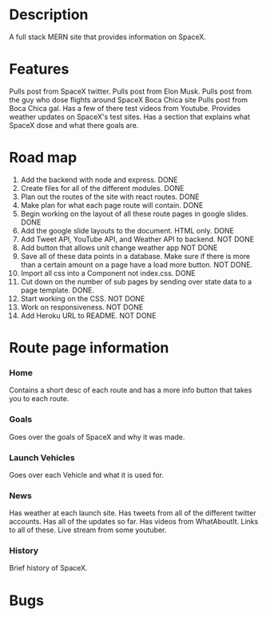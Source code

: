 # Description

A full stack MERN site that provides information on SpaceX.

# Features

Pulls post from SpaceX twitter.
Pulls post from Elon Musk.
Pulls post from the guy who dose flights around SpaceX Boca Chica site
Pulls post from Boca Chica gal.
Has a few of there test videos from Youtube.
Provides weather updates on SpaceX's test sites.
Has a section that explains what SpaceX dose and what there goals are.

# Road map

1.  Add the backend with node and express. DONE
2.  Create files for all of the different modules. DONE
3.  Plan out the routes of the site with react routes. DONE
4.  Make plan for what each page route will contain. DONE
5.  Begin working on the layout of all these route pages in google slides. DONE
6.  Add the google slide layouts to the document. HTML only. DONE
7.  Add Tweet API, YouTube API, and Weather API to backend. NOT DONE
8.  Add button that allows unit change weather app NOT DONE
9.  Save all of these data points in a database. Make sure if there is more than a certain amount on a page have a load more button. NOT DONE.
10. Import all css into a Component not index.css. DONE
11. Cut down on the number of sub pages by sending over state data to a page template. DONE.
12. Start working on the CSS. NOT DONE
13. Work on responsiveness. NOT DONE
14. Add Heroku URL to README. NOT DONE

# Route page information

### Home

Contains a short desc of each route and has a more info button that takes you to each route.

### Goals

Goes over the goals of SpaceX and why it was made.

### Launch Vehicles

Goes over each Vehicle and what it is used for.

### News

Has weather at each launch site. Has tweets from all of the different twitter accounts. Has all of the updates so far.
Has videos from WhatAboutIt. Links to all of these. Live stream from some youtuber.

### History

Brief history of SpaceX.

# Bugs
